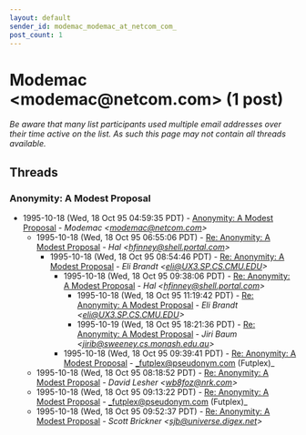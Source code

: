 ```yaml
---
layout: default
sender_id: modemac_modemac_at_netcom_com_
post_count: 1
---
```


# Modemac <modemac<span>@</span>netcom.com> (1 post)

_Be aware that many list participants used multiple email addresses over their time active on the list. As such this page may not contain all threads available._

## Threads

### Anonymity: A Modest Proposal
+ 1995-10-18 (Wed, 18 Oct 95 04:59:35 PDT) - [Anonymity: A Modest Proposal](/archive/1995/10/be42472561b069df2da6442bc783579e2f8dbfdeb057adb4d8defbbf503e0e1d) - _Modemac \<modemac@netcom.com\>_
  + 1995-10-18 (Wed, 18 Oct 95 06:55:06 PDT) - [Re: Anonymity: A Modest Proposal](/archive/1995/10/e65a23d5d85a454bd7c1c134a17261fabf850bb6bb667d20e3a5a7da3dd2c123) - _Hal \<hfinney@shell.portal.com\>_
    + 1995-10-18 (Wed, 18 Oct 95 08:54:46 PDT) - [Re: Anonymity: A Modest Proposal](/archive/1995/10/7980ac038d90641943ce410025fb1da24771bfea48f44704d712573883ae7e1c) - _Eli Brandt \<eli@UX3.SP.CS.CMU.EDU\>_
      + 1995-10-18 (Wed, 18 Oct 95 09:38:06 PDT) - [Re: Anonymity: A Modest Proposal](/archive/1995/10/b75f784f91de9efd884954b7be5f4d47a44cb277eeaefcb7ffd29e4b10d0d460) - _Hal \<hfinney@shell.portal.com\>_
        + 1995-10-18 (Wed, 18 Oct 95 11:19:42 PDT) - [Re: Anonymity: A Modest Proposal](/archive/1995/10/92d395dd8fd5dc78735630da9e56110ef5c063f474dcfed4cddd89bc33b9d359) - _Eli Brandt \<eli@UX3.SP.CS.CMU.EDU\>_
        + 1995-10-19 (Wed, 18 Oct 95 18:21:36 PDT) - [Re: Anonymity: A Modest Proposal](/archive/1995/10/1ec0b166f279ab9cc5123b7364b51c03e3fa3af7a70309dc33fbe42aad44e136) - _Jiri Baum \<jirib@sweeney.cs.monash.edu.au\>_
      + 1995-10-18 (Wed, 18 Oct 95 09:39:41 PDT) - [Re: Anonymity: A Modest Proposal](/archive/1995/10/57bc8f4cd9cbf6830963e48c8ae98a361a2afa55859516e8c7a2174ca72ec052) - _futplex@pseudonym.com (Futplex)_
  + 1995-10-18 (Wed, 18 Oct 95 08:18:52 PDT) - [Re: Anonymity: A Modest Proposal](/archive/1995/10/1c946a6f19a3013b125562538882bed43664c7afcc1e116108ecc9b0dec87ed3) - _David Lesher \<wb8foz@nrk.com\>_
  + 1995-10-18 (Wed, 18 Oct 95 09:13:22 PDT) - [Re: Anonymity: A Modest Proposal](/archive/1995/10/16d7c79524c0ee9822cccb789e8a5d51963768765a81fbf8c56ca56627dbd9e7) - _futplex@pseudonym.com (Futplex)_
  + 1995-10-18 (Wed, 18 Oct 95 09:52:37 PDT) - [Re: Anonymity: A Modest Proposal](/archive/1995/10/6ad07cc2f66cc51e1c75f7f00de1f08f58719b3ff44d5dd1fd6ab3d358da6acb) - _Scott Brickner \<sjb@universe.digex.net\>_

